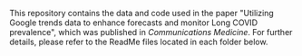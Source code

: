 This repository contains the data and code used in the paper "Utilizing Google trends data to enhance forecasts and monitor Long COVID prevalence", which was published in _Communications Medicine_. For further details, please refer to the ReadMe files located in each folder below.
